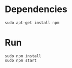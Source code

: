 # Dependencies

 ```
 sudo apt-get install npm
 ```

# Run 

  ```
  sudo npm install
  sudo npm start
  ```
